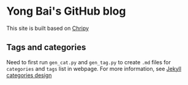 # Yong Bai's GitHub blog

This site is built based on [Chripy](https://github.com/cotes2020/jekyll-theme-chirpy)

## Tags and categories

Need to first run `gen_cat.py` and `gen_tag.py` to create `.md` files for `categories` and `tags` list in webpage.
For more information, see [Jekyll categories design](https://blog.cotes.info/posts/jekyll-categroies-design/)